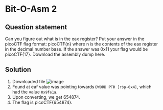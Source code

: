 # Bit-O-Asm 2

## Question statement
Can you figure out what is in the eax register? Put your answer in the picoCTF flag format: picoCTF{n} where n is the contents of the eax register in the decimal number base. If the answer was 0x11 your flag would be picoCTF{17}.
Download the assembly dump here.

## Solution
1. Downloaded file
  ![image](https://github.com/user-attachments/assets/ca5e40f2-1a39-4ccc-a73b-fe487ff6171c)
2. Found at eaf value was pointing towards ```DWORD PTR [rbp-0x4]```, which had the value ```0x9fe1a```.
3. Upon converting, we get 654874.
4. The flag is picoCTF{654874}.

